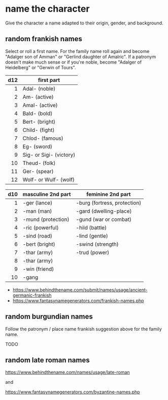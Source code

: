 
# name the character

Give the character a name adapted to their origin, gender, and background.

## random frankish names

Select or roll a first name. For the family name roll again and become "Adalger son of Amman" or "Gerlind daughter of Amalric". If a patronym doesn't make much sense or if you're noble, become "Adalger of Heidelberg" or "Gerwin of Tours".

| d12 | first part              |
|----:|-------------------------|
|   1 | Adal- (noble)           |
|   2 | Am- (active)            |
|   3 | Amal- (active)          |
|   4 | Bald- (bold)            |
|   5 | Bert- (bright)          |
|   6 | Child- (fight)          |
|   7 | Chlod- (famous)         |
|   8 | Eg- (sword)             |
|   9 | Sig- or Sigi- (victory) |
|  10 | Theud- (folk)           |
|  11 | Ger- (spear)            |
|  12 | Wolf- or Wulf- (wolf)   |

| d10 | masculine 2nd part | feminine 2nd part            |
|----:|--------------------|------------------------------|
|   1 | -ger (lance)       | -burg (fortress, protection) |
|   2 | -man (man)         | -gard (dwelling-place)       |
|   3 | -mund (protection) | -gund (war or combat)        |
|   4 | -ric (powerful)    | -hild (battle)               |
|   5 | -sind (road)       | -lind (gentle)               |
|   6 | -bert (bright)     | -swind (strength)            |
|   7 | -thar (army)       | -trud (power)                |
|   8 | -thar (army)       |                              |
|   9 | -win (friend)      |                              |
|  10 | -gang              |                              |

* https://www.behindthename.com/submit/names/usage/ancient-germanic-frankish
* https://www.fantasynamegenerators.com/frankish-names.php

## random burgundian names

Follow the patronym / place name frankish suggestion above for the family name.

TODO

## random late roman names

https://www.behindthename.com/names/usage/late-roman

and

https://www.fantasynamegenerators.com/byzantine-names.php

